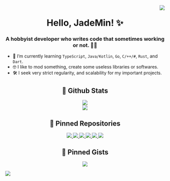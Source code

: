 <a href="#profile-views">
	<img align="right" id="profile-views" src="https://komarev.com/ghpvc/?username=JadeMin&style=flat"/>
</a>


<div align="center">
	<div>
		<h1>Hello, JadeMin! ✨</h1>
		<h3>A hobbyist developer who writes code that sometimes working or not. 👨‍💻</h3>
		<ul align="left">
			<li>🌱 I’m currently learning <code>TypeScript</code>, <code>Java/Kotlin</code>, <code>Go</code>, <code>C/++/#</code>, <code>Rust</code>, and <code>Dart</code>.</li>
			<li>🤓 I like to mod something, create some useless libraries or softwares.</li>
			<li>🛠 I seek very strict regularity, and scalability for my important projects.</li>
		</ul>
	</div>
	<div>
		<h2>📖 Github Stats</h2>
		<div>
			<a href="#st1">
				<img id="st1" src="https://github-readme-stats.vercel.app/api?username=JadeMin&include_all_commits=true&count_private=true&hide=issues&show_icons=true&rank_icon=github&hide_border=true&title_color=fff&text_color=fff&icon_color=fff&bg_color=30,e96443,904e95"/>
			</a>
		</div>
		<div>
			<a href="#st2">
				<img id="st2" src="https://github-readme-stats.vercel.app/api/wakatime?username=JadeMin&hide_border=true&title_color=fff&text_color=fff&bg_color=30,e96443,904e95"/>
			</a>
		</div>
		<!--div>
			<a href="#st3">
				<img id="st3" src="https://github-readme-stats.vercel.app/api/top-langs/?username=JadeMin&layout=normal&langs_count=20&hide_border=true&bg_color=30,e96443,904e95&title_color=fff&text_color=fff"/>
			</a>
		</div-->
	</div>
	<div>
		<h2 align="center">📌 Pinned Repositories</h2>
		<div align="center">
			<a href="https://github.com/JadeMin/aterbot/">
				<img src="https://github-readme-stats.vercel.app/api/pin/?username=JadeMin&repo=aterbot&theme=dark"/>
			</a>
			<a href="https://github.com/JadeMin/chdad/">
				<img src="https://github-readme-stats.vercel.app/api/pin/?username=JadeMin&repo=chdad&theme=dark"/>
			</a>
			<a href="https://github.com/JadeMin/mcods/">
				<img src="https://github-readme-stats.vercel.app/api/pin/?username=JadeMin&repo=mcods&theme=dark"/>
			</a>
			<a href="https://github.com/JadeMin-Minecraft/battletrident/">
				<img src="https://github-readme-stats.vercel.app/api/pin/?username=JadeMin-Minecraft&repo=battletrident&theme=dark"/>
			</a>
			<a href="https://github.com/JadeMin-Minecraft/battletrident-datapack/">
				<img src="https://github-readme-stats.vercel.app/api/pin/?username=JadeMin-Minecraft&repo=battletrident-datapack&theme=dark"/>
			</a>
			<a href="https://github.com/JadeMin/BetterDiscordPlugins/">
				<img src="https://github-readme-stats.vercel.app/api/pin/?username=JadeMin&repo=BetterDiscordPlugins&theme=dark"/>
			</a>
		</div>
	</div>
	<div>
		<h2 align="center">📌 Pinned Gists</h2>
		<div align="center">
			<a href="https://gist.github.com/vanyle/edbdd0c28a0150af3b905b99a4c48f00">
				<img src="https://github-readme-stats.vercel.app/api/gist?id=edbdd0c28a0150af3b905b99a4c48f00&show_owner=true&theme=dark"/>
			</a>
		</div>
	</div>
</div>


![](https://hit.yhype.me/github/profile?user_id=36400787)
